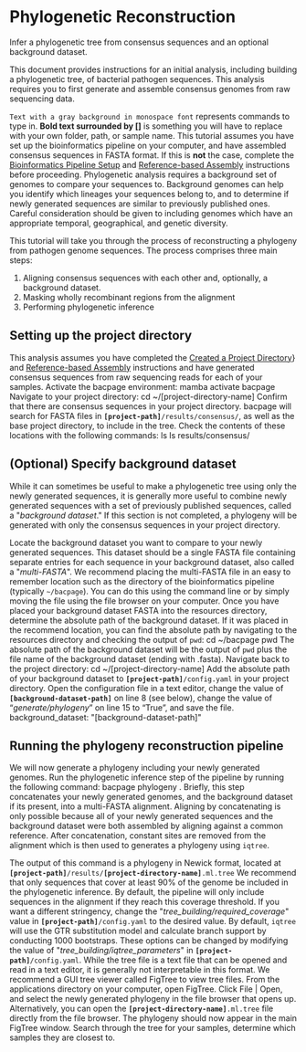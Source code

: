 # Phylogenetic Reconstruction
<card-summary>
    Infer a phylogenetic tree from consensus sequences and an optional background dataset. 
</card-summary>

This document provides instructions for an initial analysis, including building a phylogenetic tree, of bacterial 
pathogen sequences. 
This analysis requires you to first generate and assemble consensus genomes from raw sequencing data.

<procedure type="choices" title="Important notes for following this tutorial" id="intro-table">
    <step>
        <code>Text with a gray background in monospace font</code> represents commands to type in.
    </step>
    <step>
        <b>Bold text surrounded by []</b> is something you will have to replace with your own folder, path, or sample 
        name.
    </step>
    <step>
        This tutorial assumes you have set up the bioinformatics pipeline on your computer, and have assembled
        consensus sequences in FASTA format.
        If this is <b>not</b> the case, complete the <a href="Bioinformatics-Pipeline-Setup.md">Bioinformatics Pipeline 
        Setup</a> and <a href="Reference-based-Assembly.md">Reference-based Assembly</a> instructions before proceeding.
    </step>
    <step>
        Phylogenetic analysis requires a background set of genomes to compare your sequences to. Background genomes 
        can help you identify which lineages your sequences belong to, and to determine if newly generated sequences are
        similar to previously published ones. Careful consideration should be given to including genomes which have an 
        appropriate temporal, geographical, and genetic diversity. 
    </step>
</procedure>

This tutorial will take you through the process of reconstructing a phylogeny from pathogen genome sequences. 
The process comprises three main steps:
1. Aligning consensus sequences with each other and, optionally, a background dataset.
2. Masking wholly recombinant regions from the alignment
3. Performing phylogenetic inference

## Setting up the project directory

This analysis assumes you have completed the [Created a Project Directory](Creating-a-Project-Directory.md)} and
[Reference-based Assembly](Reference-based-Assembly.md) instructions and have generated consensus sequences from raw 
sequencing reads for each of your samples.
<procedure type="steps">
    <step>
        Activate the bacpage environment:
        <code-block lang="bash">mamba activate bacpage</code-block>
    </step>
    <step>
        Navigate to your project directory:
        <code-block lang="bash" >cd ~/[project-directory-name]</code-block>
    </step>
    <step>
        Confirm that there are consensus sequences in your project directory. bacpage will search for FASTA files in
        <code><b>[project-path]</b>/results/consensus/</code>, as well as the base project directory, to include in the 
        tree. Check the contents of these locations with the following commands:
        <code-block lang="bash" >
            ls
            ls results/consensus/
        </code-block>
    </step>
</procedure>

## (Optional) Specify background dataset
While it can sometimes be useful to make a phylogenetic tree using only the newly generated sequences, it is generally 
more useful to combine newly generated sequences with a set of previously published sequences, called a "*background 
dataset*." If this section is not completed, a phylogeny will be generated with only the consensus sequences in your 
project directory.

<procedure type="steps">
    <step>
        Locate the background dataset you want to compare to your newly generated sequences. This dataset should be a 
        single FASTA file containing separate entries for each sequence in your background dataset, also called a 
        "<i>multi-FASTA</i>". 
    </step>
    <step>
        We recommend placing the multi-FASTA file in an easy to remember location such as the directory of the 
        bioinformatics pipeline (typically <code>~/bacpage</code>). You can do this using the command line or by 
        simply moving the file using the file browser on your computer.
    </step>
    <step>
        Once you have placed your background dataset FASTA into the resources directory, determine the absolute path of 
        the background dataset. If it was placed in the recommend location, you can find the absolute path by 
        navigating to the resources directory and checking the output of <code>pwd</code>:
        <code-block>
            cd ~/bacpage
            pwd
        </code-block>
        The absolute path of the background dataset will be the output of <code>pwd</code> plus the file name of the 
        background dataset (ending with .fasta).
    </step>
    <step>
        Navigate back to the project directory:
        <code-block lang="bash">cd ~/[project-directory-name]</code-block>
    </step>
    <step>
        Add the absolute path of your background dataset to <code><b>[project-path]</b>/config.yaml</code> in your project directory. Open 
        the configuration file in a text editor, change the value of <code><b>[background-dataset-path]</b></code> 
        on line 8 (see below), change the value of “<i>generate/phylogeny</i>” on line 15 to “True”, and save the file.
        <code-block lang="yaml" >
            background_dataset: "[background-dataset-path]"
        </code-block>
    </step>
</procedure>

## Running the phylogeny reconstruction pipeline
We will now generate a phylogeny including your newly generated genomes.
<procedure type="steps">
    <step>
        Run the phylogenetic inference step of the pipeline by running the following command:
        <code-block lang="bash" >bacpage phylogeny .</code-block>
        Briefly, this step concatenates your newly generated genomes, and the background dataset if its present, into a 
        multi-FASTA alignment. Aligning by concatenating is only possible because all of your newly generated sequences 
        and the background dataset were both assembled by aligning against a common reference. After concatenation, 
        constant sites are removed from the alignment which is then used to  generates a phylogeny using 
        <code>iqtree</code>.
        <p/>The output of this command is a phylogeny in Newick format, located at 
        <code><b>[project-path]</b>/results/<b>[project-directory-name]</b>.ml.tree</code>
        <note>
            We recommend that only sequences that cover at least 90% of the genome be included in the phylogenetic 
            inference. By default, the pipeline will only include sequences in the alignment if they reach this coverage
            threshold. If you want a different stringency, change the "<i>tree_building/required_coverage</i>" value in 
            <code><b>[project-path]</b>/config.yaml</code> to the desired value. 
        </note>
        <note>
            By default, <code>iqtree</code> will use the GTR substitution model and calculate branch support by 
            conducting 1000 bootstraps. These options can be changed by modifying the value of 
            "<i>tree_building/iqtree_parameters</i>" in <code><b>[project-path]</b>/config.yaml</code>.
        </note>
        <step>
            While the tree file is a text file that can be opened and read in a text editor, it is generally not 
            interpretable in this format. We recommend a GUI tree viewer called FigTree to view tree files.
        </step>
        <step>
            From the applications directory on your computer, open FigTree. Click <ui-path>File | Open</ui-path>, and 
            select the newly generated phylogeny in the file browser that opens up. Alternatively, you can open the 
            <code><b>[project-directory-name]</b>.ml.tree</code> file directly from the file browser.
        </step>
        <step>
            The phylogeny should now appear in the main FigTree window. Search through the tree for your samples, 
            determine which samples they are closest to. 
        </step>
    </step>
</procedure>
